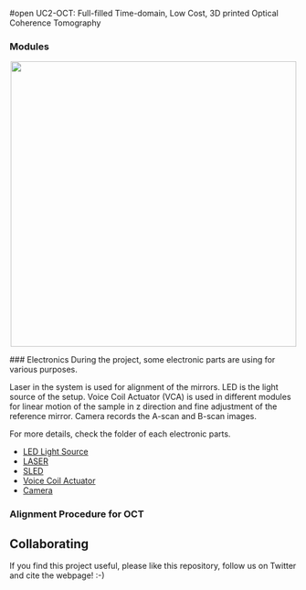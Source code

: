 
#open UC2-OCT: Full-filled Time-domain, Low Cost, 3D printed Optical Coherence Tomography


### Modules

<p align="center">
<a href="#logo" name="logo"><img src="./IMAGES/all_modules.png" width="500"></a>
</p>
### Electronics
During the project, some electronic parts are using for various purposes.

Laser in the system is used for alignment of the mirrors.
LED is the light source of the setup.
Voice Coil Actuator (VCA) is used in different modules for linear motion of the sample in z direction and fine adjustment of the reference mirror.
Camera records the A-scan and B-scan images.

For more details, check the folder of each electronic parts.
* [LED Light Source](./3.Electronics/LED)
* [LASER](./3.Electronics/LASER)
* [SLED](./3.Electronics/SLED)
* [Voice Coil Actuator](./3.Electronics/Voice_Coil_Actuator)
* [Camera](./3.Electronics/Camera)


### Alignment Procedure for OCT



## Collaborating
If you find this project useful, please like this repository, follow us on Twitter and cite the webpage! :-)
